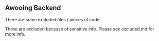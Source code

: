 ## Awooing Backend
There are some excluded files / pieces of code.

These are excluded because of sensitive info. Please see excluded.md for more info.